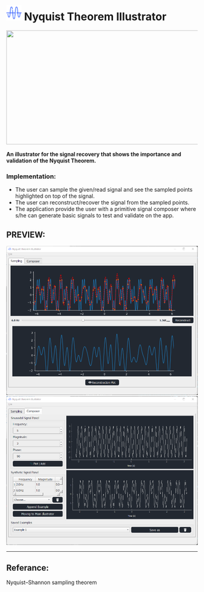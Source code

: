 <h1><img width="40px" height="40px" src="https://github.com/MohdFarag/Nyquist-theorem-illustrator/blob/main/images/icon.png"> Nyquist Theorem Illustrator</h1>

<center>
<img width="1000px" height="300px" src="https://upload.wikimedia.org/wikipedia/commons/4/43/Nyquist_sampling.gif">
</center>

**An illustrator for the signal recovery that shows the importance and validation of the <b>Nyquist Theorem</b>.**

### **Implementation:**
<ul>
  <li>The user can sample the given/read signal and see the sampled points highlighted on top of the signal.</li>
  <li>The user can reconstruct/recover the signal from the sampled points.</li>
  <li>The application provide the user with a primitive signal composer where s/he can generate basic signals to test and validate on the app.</li>
</ul>

## PREVIEW:
<img width="700px" src="https://github.com/MohdFarag/Nyquist-theorem-illustrator/blob/main/images/screenshot1.png">
<img width="700px" src="https://github.com/MohdFarag/Nyquist-theorem-illustrator/blob/main/images/screenshot2.png">

---
## Referance:
<a hraf="https://en.wikipedia.org/wiki/Nyquist%E2%80%93Shannon_sampling_theorem">Nyquist–Shannon sampling theorem</a>
